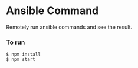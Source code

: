 # Ansible Command

Remotely run ansible commands and see the result.

### To run
```
$ npm install
$ npm start
```